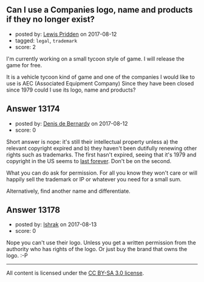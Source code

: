 ## Can I use a Companies logo, name and products if they no longer exist?

- posted by: [Lewis Pridden](https://stackexchange.com/users/11540426/lewis-pridden) on 2017-08-12
- tagged: `legal`, `trademark`
- score: 2

<p>I'm currently working on a small tycoon style of game. I will release the game for free.</p>

<p>It is a vehicle tycoon kind of game and one of the companies I would like to use is AEC (Associated Equipment Company) Since they have been closed since 1979 could I use its logo, name and products?</p>



## Answer 13174

- posted by: [Denis de Bernardy](https://stackexchange.com/users/182468/denis-de-bernardy) on 2017-08-12
- score: 0

<p>Short answer is nope: it's still their intellectual property unless a) the relevant copyright expired and b) they haven't been dutifully renewing other rights such as trademarks. The first hasn't expired, seeing that it's 1979 and copyright in the US seems to <a href="https://en.wikipedia.org/wiki/Copyright_law_of_the_United_States" rel="nofollow noreferrer">last forever</a>. Don't be on the second.</p>

<p>What you can do ask for permission. For all you know they won't care or will happily sell the trademark or IP or whatever you need for a small sum.</p>

<p>Alternatively, find another name and differentiate.</p>



## Answer 13178

- posted by: [Ishrak](https://stackexchange.com/users/3192567/ishrak) on 2017-08-13
- score: 0

<p>Nope you can't use their logo. Unless you get a written permission from the authority who has rights of the logo.
Or just buy the brand that owns the logo. :-P</p>




---

All content is licensed under the [CC BY-SA 3.0 license](https://creativecommons.org/licenses/by-sa/3.0/).
